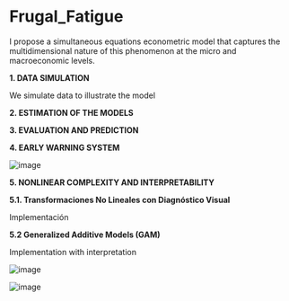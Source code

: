 # Frugal_Fatigue
I propose a simultaneous equations econometric model that captures the multidimensional nature of this phenomenon at the micro and macroeconomic levels.

**1. DATA SIMULATION**

We simulate data to illustrate the model

**2. ESTIMATION OF THE MODELS**

**3. EVALUATION AND PREDICTION**

**4. EARLY WARNING SYSTEM**

![image](https://github.com/user-attachments/assets/da2d0123-1fcc-41a5-baaf-a6629837c689)

**5. NONLINEAR COMPLEXITY AND INTERPRETABILITY**

**5.1. Transformaciones No Lineales con Diagnóstico Visual**

Implementación

**5.2 Generalized Additive Models (GAM)**

Implementation with interpretation

![image](https://github.com/user-attachments/assets/fd03d8dd-b88c-4273-96dd-231cdb7dae34)

![image](https://github.com/user-attachments/assets/f62ee504-4dcb-491e-8379-cf0a0c71076d)




